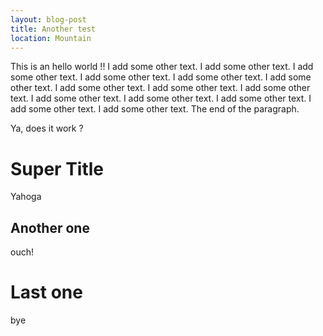 ```yaml
--- 
layout: blog-post
title: Another test
location: Mountain
---
```


This is an hello world !! 
I add some other text.
I add some other text.
I add some other text.
I add some other text.
I add some other text.
I add some other text.
I add some other text.
I add some other text.
I add some other text.
I add some other text.
I add some other text.
I add some other text.
I add some other text.
I add some other text.
The end of the paragraph.

Ya, does it work ?

Super Title
===========

Yahoga

Another one
-----------

ouch!

Last one
========

bye

